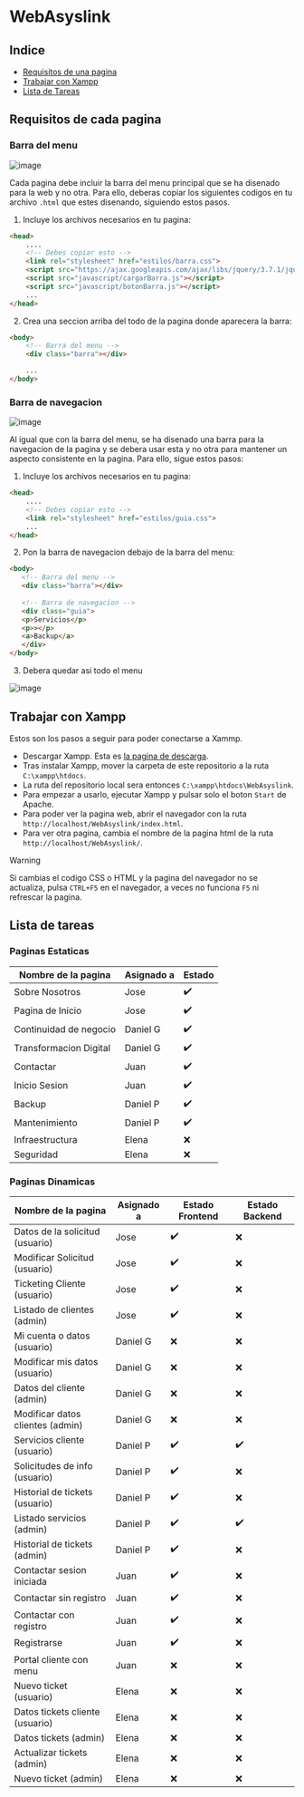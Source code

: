 # WebAsyslink

## Indice

- <a href="#requisitos">Requisitos de una pagina</a>
- <a href="#trabajar-con-xampp">Trabajar con Xampp</a>
- <a href="#lista-de-tareas">Lista de Tareas</a>


## Requisitos de cada pagina

### Barra del menu

![image](https://github.com/jfs291/WebAsyslink/assets/113710742/f1504036-2d17-4112-8c85-d300add629e9)

Cada pagina debe incluir la barra del menu principal que se ha disenado para la web y no otra. Para ello, deberas copiar los siguientes
codigos en tu archivo `.html` que estes disenando, siguiendo estos pasos.

1. Incluye los archivos necesarios en tu pagina:
```html
<head>
    ....
    <!-- Debes copiar esto -->
    <link rel="stylesheet" href="estilos/barra.css">
    <script src="https://ajax.googleapis.com/ajax/libs/jquery/3.7.1/jquery.min.js"></script> 
    <script src="javascript/cargarBarra.js"></script>
    <script src="javascript/botonBarra.js"></script>
    ...
</head>
```

2. Crea una seccion arriba del todo de la pagina donde aparecera la barra:
```html
<body>
    <!-- Barra del menu -->
    <div class="barra"></div>

    ...
</body>
```

### Barra de navegacion

![image](https://github.com/jfs291/WebAsyslink/assets/113710742/e55fa916-cc38-46dc-8b8f-5b82fe3c9a8a)

Al igual que con la barra del menu, se ha disenado una barra para la navegacion de la pagina y se debera usar esta y no otra para
mantener un aspecto consistente en la pagina. Para ello, sigue estos pasos:

1. Incluye los archivos necesarios en tu pagina:
```html
<head>
    ....
    <!-- Debes copiar esto -->
    <link rel="stylesheet" href="estilos/guia.css">
    ...
</head>
```
2. Pon la barra de navegacion debajo de la barra del menu:

```html
<body>
   <!-- Barra del menu -->
   <div class="barra"></div>
    
   <!-- Barra de navegacion -->
   <div class="guia">
   <p>Servicios</p>
   <p>></p>
   <a>Backup</a>
   </div>          
</body>
```

3. Debera quedar asi todo el menu

![image](https://github.com/jfs291/WebAsyslink/assets/113710742/fc7b7598-dba9-4bfb-a59f-6dc1e57c2781)


## Trabajar con Xampp
Estos son los pasos a seguir para poder conectarse a Xammp.

- Descargar Xampp. Esta es <a href="https://www.apachefriends.org/es/download.html">la pagina de descarga</a>.
- Tras instalar Xampp, mover la carpeta de este repositorio a la ruta `C:\xampp\htdocs`.
- La ruta del repositorio local sera entonces `C:\xampp\htdocs\WebAsyslink`.
- Para empezar a usarlo, ejecutar Xampp y pulsar solo el boton `Start` de Apache.
- Para poder ver la pagina web, abrir el navegador con la ruta `http://localhost/WebAsyslink/index.html`.
- Para ver otra pagina, cambia el nombre de la pagina html de la ruta `http://localhost/WebAsyslink/`.

> [!WARNING]  
> Si cambias el codigo CSS o HTML y la pagina del navegador no se actualiza, pulsa `CTRL+F5` en el navegador, a veces no funciona `F5` ni refrescar la pagina.

## Lista de tareas

### Paginas Estaticas

| Nombre de la pagina    | Asignado a | Estado             |
| ---------------------- | ---------- | ------------------ |
| Sobre Nosotros         | Jose       | :heavy_check_mark: |
| Pagina de Inicio       | Jose       | :heavy_check_mark: |
| Continuidad de negocio | Daniel G   | :heavy_check_mark: |
| Transformacion Digital | Daniel G   | :heavy_check_mark: |
| Contactar              | Juan       | :heavy_check_mark: |
| Inicio Sesion          | Juan       | :heavy_check_mark: |
| Backup                 | Daniel P   | :heavy_check_mark: |
| Mantenimiento          | Daniel P   | :heavy_check_mark: |
| Infraestructura        | Elena      | :x:                |
| Seguridad              | Elena      | :x:                | 


 ### Paginas Dinamicas

| Nombre de la pagina              | Asignado a | Estado Frontend    | Estado Backend     |
| -------------------------------- | ---------- | ------------------ | ------------------ |
| Datos de la solicitud (usuario)  | Jose       | :heavy_check_mark: | :x:                |
| Modificar Solicitud (usuario)    | Jose       | :heavy_check_mark: | :x:                |
| Ticketing Cliente (usuario)      | Jose       | :heavy_check_mark: | :x:                |
| Listado de clientes (admin)      | Jose       | :heavy_check_mark: | :x:                |
| Mi cuenta o datos (usuario)      | Daniel G   | :x:                | :x:                |
| Modificar mis datos (usuario)    | Daniel G   | :x:                | :x:                |
| Datos del cliente (admin)        | Daniel G   | :x:                | :x:                |
| Modificar datos clientes (admin) | Daniel G   | :x:                | :x:                |
| Servicios cliente (usuario)      | Daniel P   | :heavy_check_mark: | :heavy_check_mark: |
| Solicitudes de info (usuario)    | Daniel P   | :heavy_check_mark: | :x:                |
| Historial de tickets (usuario)   | Daniel P   | :heavy_check_mark: | :x:                |
| Listado servicios (admin)        | Daniel P   | :heavy_check_mark: | :heavy_check_mark: |
| Historial de tickets (admin)     | Daniel P   | :heavy_check_mark: | :x:                |
| Contactar sesion iniciada        | Juan       | :heavy_check_mark: | :x:                |
| Contactar sin registro           | Juan       | :heavy_check_mark: | :x:                |
| Contactar con registro           | Juan       | :heavy_check_mark: | :x:                |
| Registrarse                      | Juan       | :heavy_check_mark: | :x:                |
| Portal cliente con menu          | Juan       | :x:                | :x:                |
| Nuevo ticket (usuario)           | Elena      | :x:                | :x:                |
| Datos tickets cliente (usuario)  | Elena      | :x:                | :x:                |
| Datos tickets (admin)            | Elena      | :x:                | :x:                |
| Actualizar tickets (admin)       | Elena      | :x:                | :x:                |
| Nuevo ticket (admin)             | Elena      | :x:                | :x:                |
